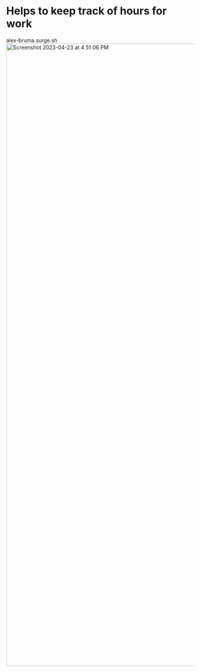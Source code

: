 # Helps to keep track of hours for work 
<a>alex-bruma.surge.sh</a>
<img width="1666" alt="Screenshot 2023-04-23 at 4 51 06 PM" src="https://user-images.githubusercontent.com/105242355/233873182-243efe94-cea3-4c76-bd40-5b61b5ddfbbd.png">
